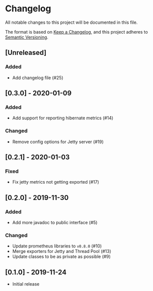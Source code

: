 # Changelog

All notable changes to this project will be documented in this file.

The format is based on [Keep a Changelog](https://keepachangelog.com/en/1.0.0/),
and this project adheres to [Semantic Versioning](https://semver.org/spec/v2.0.0.html).

## [Unreleased]

### Added
- Add changelog file (#25)

## [0.3.0] - 2020-01-09

### Added
- Add support for reporting hibernate metrics (#14)

### Changed
- Remove config options for Jetty server (#19)

## [0.2.1] - 2020-01-03

### Fixed
- Fix jetty metrics not getting exported (#17)

## [0.2.0] - 2019-11-30

### Added
- Add more javadoc to public interface (#5)

### Changed
- Update prometheus libraries to `v0.8.0` (#10)
- Merge exporters for Jetty and Thread Pool (#13)
- Update classes to be as private as possible (#9)

## [0.1.0] - 2019-11-24

- Initial release
